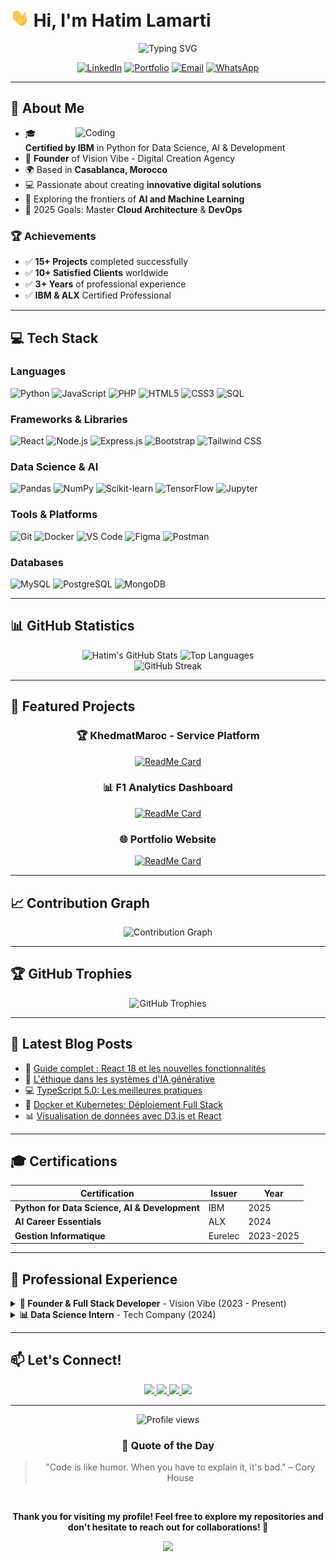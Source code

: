 # <img src="https://raw.githubusercontent.com/ABSphreak/ABSphreak/master/gifs/Hi.gif" width="30px"> Hi, I'm Hatim Lamarti

<div align="center">
  <img src="https://readme-typing-svg.herokuapp.com?font=Fira+Code&size=32&duration=2800&color=00D4AA&center=true&vCenter=true&multiline=false&repeat=true&width=700&height=70&lines=Full+Stack+Developer;Data+Scientist;AI+Enthusiast;Problem+Solver" alt="Typing SVG" />
</div>

<div align="center">
  
  [![LinkedIn](https://img.shields.io/badge/LinkedIn-0077B5?style=for-the-badge&logo=linkedin&logoColor=white)](https://www.linkedin.com/in/hatim-lamarti)
  [![Portfolio](https://img.shields.io/badge/Portfolio-000000?style=for-the-badge&logo=About.me&logoColor=white)](https://hatimlamarti.com)
  [![Email](https://img.shields.io/badge/Email-D14836?style=for-the-badge&logo=gmail&logoColor=white)](mailto:hatimlamarti0@gmail.com)
  [![WhatsApp](https://img.shields.io/badge/WhatsApp-25D366?style=for-the-badge&logo=whatsapp&logoColor=white)](https://wa.me/212770694639)
  
</div>

---

## 🚀 About Me

<img align="right" alt="Coding" width="400" src="https://cdn.dribbble.com/users/1162077/screenshots/3848914/programmer.gif">

- 🎓 **Certified by IBM** in Python for Data Science, AI & Development
- 💼 **Founder** of Vision Vibe - Digital Creation Agency
- 🌍 Based in **Casablanca, Morocco**
- 💻 Passionate about creating **innovative digital solutions**
- 🤖 Exploring the frontiers of **AI and Machine Learning**
- 🎯 2025 Goals: Master **Cloud Architecture** & **DevOps**

### 🏆 Achievements
- ✅ **15+ Projects** completed successfully
- ✅ **10+ Satisfied Clients** worldwide
- ✅ **3+ Years** of professional experience
- ✅ **IBM & ALX** Certified Professional

---

## 💻 Tech Stack

### Languages
![Python](https://img.shields.io/badge/Python-3776AB?style=for-the-badge&logo=python&logoColor=white)
![JavaScript](https://img.shields.io/badge/JavaScript-F7DF1E?style=for-the-badge&logo=javascript&logoColor=black)
![PHP](https://img.shields.io/badge/PHP-777BB4?style=for-the-badge&logo=php&logoColor=white)
![HTML5](https://img.shields.io/badge/HTML5-E34F26?style=for-the-badge&logo=html5&logoColor=white)
![CSS3](https://img.shields.io/badge/CSS3-1572B6?style=for-the-badge&logo=css3&logoColor=white)
![SQL](https://img.shields.io/badge/SQL-4479A1?style=for-the-badge&logo=mysql&logoColor=white)

### Frameworks & Libraries
![React](https://img.shields.io/badge/React-20232A?style=for-the-badge&logo=react&logoColor=61DAFB)
![Node.js](https://img.shields.io/badge/Node.js-43853D?style=for-the-badge&logo=node.js&logoColor=white)
![Express.js](https://img.shields.io/badge/Express.js-404D59?style=for-the-badge)
![Bootstrap](https://img.shields.io/badge/Bootstrap-563D7C?style=for-the-badge&logo=bootstrap&logoColor=white)
![Tailwind CSS](https://img.shields.io/badge/Tailwind_CSS-38B2AC?style=for-the-badge&logo=tailwind-css&logoColor=white)

### Data Science & AI
![Pandas](https://img.shields.io/badge/Pandas-150458?style=for-the-badge&logo=pandas&logoColor=white)
![NumPy](https://img.shields.io/badge/NumPy-013243?style=for-the-badge&logo=numpy&logoColor=white)
![Scikit-learn](https://img.shields.io/badge/Scikit--learn-F7931E?style=for-the-badge&logo=scikit-learn&logoColor=white)
![TensorFlow](https://img.shields.io/badge/TensorFlow-FF6F00?style=for-the-badge&logo=tensorflow&logoColor=white)
![Jupyter](https://img.shields.io/badge/Jupyter-F37626?style=for-the-badge&logo=jupyter&logoColor=white)

### Tools & Platforms
![Git](https://img.shields.io/badge/Git-F05032?style=for-the-badge&logo=git&logoColor=white)
![Docker](https://img.shields.io/badge/Docker-2496ED?style=for-the-badge&logo=docker&logoColor=white)
![VS Code](https://img.shields.io/badge/VS_Code-007ACC?style=for-the-badge&logo=visual-studio-code&logoColor=white)
![Figma](https://img.shields.io/badge/Figma-F24E1E?style=for-the-badge&logo=figma&logoColor=white)
![Postman](https://img.shields.io/badge/Postman-FF6C37?style=for-the-badge&logo=postman&logoColor=white)

### Databases
![MySQL](https://img.shields.io/badge/MySQL-4479A1?style=for-the-badge&logo=mysql&logoColor=white)
![PostgreSQL](https://img.shields.io/badge/PostgreSQL-316192?style=for-the-badge&logo=postgresql&logoColor=white)
![MongoDB](https://img.shields.io/badge/MongoDB-4EA94B?style=for-the-badge&logo=mongodb&logoColor=white)

---

## 📊 GitHub Statistics

<div align="center">
  <img src="https://github-readme-stats.vercel.app/api?username=hatim3310&show_icons=true&count_private=true&hide_border=true&title_color=00D4AA&icon_color=00D4AA&text_color=c9d1d9&bg_color=0d1117" alt="Hatim's GitHub Stats" height="165">
  <img src="https://github-readme-stats.vercel.app/api/top-langs/?username=hatim3310&layout=compact&hide_border=true&title_color=00D4AA&text_color=c9d1d9&bg_color=0d1117" alt="Top Languages" height="165">
</div>

<div align="center">
  <img src="https://github-readme-streak-stats.herokuapp.com/?user=hatim3310&theme=black-ice&hide_border=true&stroke=0000&background=0D1117&ring=00D4AA&fire=00D4AA&currStreakLabel=00D4AA" alt="GitHub Streak" />
</div>

---

## 🎯 Featured Projects

<div align="center">

### 🏆 KhedmatMaroc - Service Platform
[![ReadMe Card](https://github-readme-stats.vercel.app/api/pin/?username=hatim3310&repo=KhedmatMaroc&bg_color=0d1117&text_color=c9d1d9&title_color=00D4AA&hide_border=true&icon_color=00D4AA)](https://github.com/hatim3310/KhedmatMaroc)

### 📊 F1 Analytics Dashboard
[![ReadMe Card](https://github-readme-stats.vercel.app/api/pin/?username=hatim3310&repo=f1-analytics&bg_color=0d1117&text_color=c9d1d9&title_color=00D4AA&hide_border=true&icon_color=00D4AA)](https://github.com/hatim3310/f1-analytics)

### 🌐 Portfolio Website
[![ReadMe Card](https://github-readme-stats.vercel.app/api/pin/?username=hatim3310&repo=portfolio&bg_color=0d1117&text_color=c9d1d9&title_color=00D4AA&hide_border=true&icon_color=00D4AA)](https://github.com/hatim3310/portfolio)

</div>

---

## 📈 Contribution Graph

<div align="center">
  <img src="https://github-readme-activity-graph.vercel.app/graph?username=hatim3310&bg_color=0d1117&color=00D4AA&line=00D4AA&point=ffffff&area_color=00D4AA&area=true&hide_border=true" alt="Contribution Graph" />
</div>

---

## 🏆 GitHub Trophies

<div align="center">
  <img src="https://github-profile-trophy.vercel.app/?username=hatim3310&theme=algolia&no-frame=true&no-bg=true&margin-w=4&column=7" alt="GitHub Trophies" />
</div>

---

## 📝 Latest Blog Posts

<!-- BLOG-POST-LIST:START -->
- 🚀 [Guide complet : React 18 et les nouvelles fonctionnalités](https://hatimlamarti.com/blog/react-18-guide)
- 🤖 [L'éthique dans les systèmes d'IA générative](https://hatimlamarti.com/blog/ai-ethics)
- 💻 [TypeScript 5.0: Les meilleures pratiques](https://hatimlamarti.com/blog/typescript-5)
- 🐳 [Docker et Kubernetes: Déploiement Full Stack](https://hatimlamarti.com/blog/docker-kubernetes)
- 📊 [Visualisation de données avec D3.js et React](https://hatimlamarti.com/blog/d3-react)
<!-- BLOG-POST-LIST:END -->

---

## 🎓 Certifications

<div align="center">
  
| Certification | Issuer | Year |
|--------------|--------|------|
| **Python for Data Science, AI & Development** | IBM | 2025 |
| **AI Career Essentials** | ALX | 2024 |
| **Gestion Informatique** | Eurelec | 2023-2025 |

</div>

---

## 💼 Professional Experience

<details>
<summary><b>🚀 Founder & Full Stack Developer</b> - Vision Vibe (2023 - Present)</summary>

- 🎯 Founded and manage a digital agency specializing in custom web development
- 💻 Developed 15+ web applications for various clients
- 📈 Achieved 95% client satisfaction rate
- 🛠️ Technologies: React, Node.js, Python, MySQL, Docker
</details>

<details>
<summary><b>📊 Data Science Intern</b> - Tech Company (2024)</summary>

- 📈 Analyzed large datasets using Python and SQL
- 🤖 Implemented machine learning models for predictive analytics
- 📊 Created interactive dashboards using Plotly and Dash
- 🔧 Technologies: Python, Pandas, Scikit-learn, TensorFlow
</details>

---

## 📫 Let's Connect!

<div align="center">
  
  <a href="https://hatimlamarti.com">
    <img src="https://img.shields.io/badge/Portfolio-FF5722?style=for-the-badge&logo=google-chrome&logoColor=white" />
  </a>
  <a href="https://www.linkedin.com/in/hatim-lamarti">
    <img src="https://img.shields.io/badge/LinkedIn-0077B5?style=for-the-badge&logo=linkedin&logoColor=white" />
  </a>
  <a href="mailto:hatimlamarti0@gmail.com">
    <img src="https://img.shields.io/badge/Email-D14836?style=for-the-badge&logo=gmail&logoColor=white" />
  </a>
  <a href="https://wa.me/212770694639">
    <img src="https://img.shields.io/badge/WhatsApp-25D366?style=for-the-badge&logo=whatsapp&logoColor=white" />
  </a>
  
</div>

---

<div align="center">
  <img src="https://komarev.com/ghpvc/?username=hatim3310&label=Profile%20views&color=00D4AA&style=flat" alt="Profile views" />
  
  ### 💬 Quote of the Day
  
  > "Code is like humor. When you have to explain it, it's bad." – Cory House
  
  <br>
  
  **Thank you for visiting my profile! Feel free to explore my repositories and don't hesitate to reach out for collaborations! 🚀**
  
  <img src="https://capsule-render.vercel.app/api?type=waving&color=gradient&customColorList=0,2,2,5,30&height=100&section=footer" />
</div>

